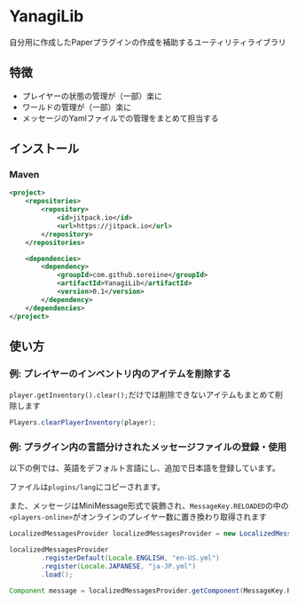 # YanagiLib
自分用に作成したPaperプラグインの作成を補助するユーティリティライブラリ

## 特徴
- プレイヤーの状態の管理が（一部）楽に
- ワールドの管理が（一部）楽に
- メッセージのYamlファイルでの管理をまとめて担当する

## インストール
### Maven
```xml
<project>
    <repositories>
        <repository>
            <id>jitpack.io</id>
            <url>https://jitpack.io</url>
        </repository>
    </repositories>

    <dependencies>
        <dependency>
            <groupId>com.github.soreiine</groupId>
            <artifactId>YanagiLib</artifactId>
            <version>0.1</version>
        </dependency>
    </dependencies>
</project>
```

## 使い方

### 例: プレイヤーのインベントリ内のアイテムを削除する
`player.getInventory().clear();`だけでは削除できないアイテムもまとめて削除します
```java
Players.clearPlayerInventory(player);
```

### 例: プラグイン内の言語分けされたメッセージファイルの登録・使用
以下の例では、英語をデフォルト言語にし、追加で日本語を登録しています。

ファイルは`plugins/lang`にコピーされます。

また、メッセージはMiniMessage形式で装飾され、`MessageKey.RELOADED`の中の`<players-online>`がオンラインのプレイヤー数に置き換わり取得されます
```java
LocalizedMessagesProvider localizedMessagesProvider = new LocalizedMessagesProvider(plugin, "lang");

localizedMessagesProvider
        .registerDefault(Locale.ENGLISH, "en-US.yml")
        .register(Locale.JAPANESE, "ja-JP.yml")
        .load();

Component message = localizedMessagesProvider.getComponent(MessageKey.RELOADED, Locale.JAPANESE, "players-online", Bukkit.getOnlinePlayers().size());
```